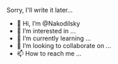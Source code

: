 Sorry, I'll write it later...

- 👋 Hi, I’m @Nakodilsky
- 👀 I’m interested in ...
- 🌱 I’m currently learning ...
- 💞️ I’m looking to collaborate on ...
- 📫 How to reach me ...

<!---
Nakodilsky/Nakodilsky is a ✨ special ✨ repository because its `README.md` (this file) appears on your GitHub profile.
You can click the Preview link to take a look at your changes.
--->
